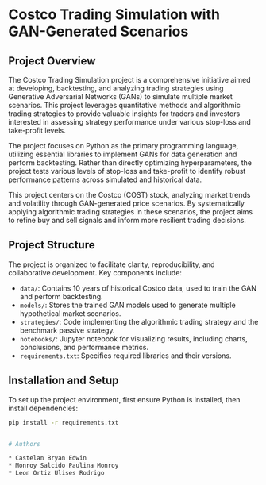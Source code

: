 # Costco Trading Simulation with GAN-Generated Scenarios

## Project Overview
The Costco Trading Simulation project is a comprehensive initiative aimed at developing, backtesting, and analyzing trading strategies using Generative Adversarial Networks (GANs) to simulate multiple market scenarios. This project leverages quantitative methods and algorithmic trading strategies to provide valuable insights for traders and investors interested in assessing strategy performance under various stop-loss and take-profit levels.

The project focuses on Python as the primary programming language, utilizing essential libraries to implement GANs for data generation and perform backtesting. Rather than directly optimizing hyperparameters, the project tests various levels of stop-loss and take-profit to identify robust performance patterns across simulated and historical data.

This project centers on the Costco (COST) stock, analyzing market trends and volatility through GAN-generated price scenarios. By systematically applying algorithmic trading strategies in these scenarios, the project aims to refine buy and sell signals and inform more resilient trading decisions.

## Project Structure
The project is organized to facilitate clarity, reproducibility, and collaborative development. Key components include:

- `data/`: Contains 10 years of historical Costco data, used to train the GAN and perform backtesting.
- `models/`: Stores the trained GAN models used to generate multiple hypothetical market scenarios.
- `strategies/`: Code implementing the algorithmic trading strategy and the benchmark passive strategy.
- `notebooks/`: Jupyter notebook for visualizing results, including charts, conclusions, and performance metrics.
- `requirements.txt`: Specifies required libraries and their versions.

## Installation and Setup
To set up the project environment, first ensure Python is installed, then install dependencies:

```bash
pip install -r requirements.txt


# Authors

* Castelan Bryan Edwin
* Monroy Salcido Paulina Monroy
* Leon Ortiz Ulises Rodrigo
